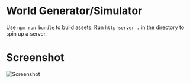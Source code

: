 # World Generator/Simulator

Use `npm run bundle` to build assets. Run `http-server .` in the directory to spin up a server.

# Screenshot

![Screenshot](http://i.imgur.com/qGMfUN6.png)
